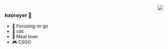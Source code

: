 <img align="right" src="https://github-readme-stats.vercel.app/api?username=hxoreyer&show_icons=true&icon_color=CE1D2D&text_color=718096&bg_color=ffffff&hide_title=true" />

### hxoreyer 👋

- :orange_book: Focusing on go
- :ram: cdc
- :meat_on_bone: Meat lover
- :video_game: CSGO
